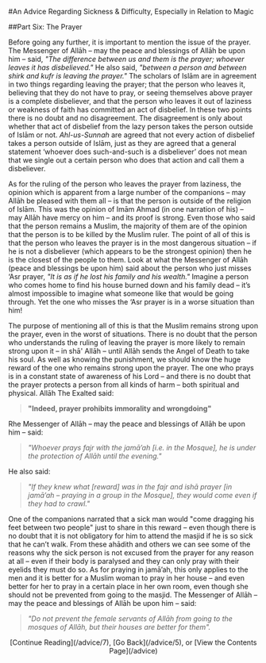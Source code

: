 [title: Advice Part Six: The Prayer - muhammadtim.com]:/
[path: /advice/6]:/
[alias: /articles/advice/6]:/

#An Advice Regarding Sickness & Difficulty, Especially in Relation to Magic

##Part Six: The Prayer
<br/>

Before going any further, it is important to mention the issue of the prayer. The Messenger of Allāh – may the peace and blessings of Allāh be upon him – said, *"The difference between us and them is the prayer; whoever leaves it has disbelieved."* He also said, *"between a person and between shirk and kufr is leaving the prayer."* The scholars of Islām are in agreement in two things regarding leaving the prayer; that the person who leaves it, believing that they do not have to pray, or seeing themselves above prayer is a complete disbeliever, and that the person who leaves it out of laziness or weakness of faith has committed an act of disbelief. In these two points there is no doubt and no disagreement. The disagreement is only about whether that act of disbelief from the lazy person takes the person outside of Islām or not. *Ahl-us-Sunnah* are agreed that not every action of disbelief takes a person outside of Islām, just as they are agreed that a general statement ‘whoever does such-and-such is a disbeliever’ does not mean that we single out a certain person who does that action and call them a disbeliever.
As for the ruling of the person who leaves the prayer from laziness, the opinion which is apparent from a large number of the companions – may Allāh be pleased with them all – is that the person is outside of the religion of Islām. This was the opinion of Imām Ahmad (in one narration of his) – may Allāh have mercy on him – and its proof is strong. Even those who said that the person remains a Muslim, the majority of them are of the opinion that the person is to be killed by the Muslim ruler. The point of all of this is that the person who leaves the prayer is in the most dangerous situation – if he is not a disbeliever (which appears to be the strongest opinion) then he is the closest of the people to them. Look at what the Messenger of Allāh (peace and blessings be upon him) said about the person who just misses ‘Asr prayer, *"It is as if he lost his family and his wealth."* Imagine a person who comes home to find his house burned
down and his family dead – it’s almost impossible to imagine what someone like that would be going through. Yet the one who misses the ‘Asr prayer is in a worse situation than him!
The purpose of mentioning all of this is that the Muslim remains strong upon the prayer, even in the worst of situations. There is no doubt that the person who understands the ruling of leaving the prayer is more likely to remain strong upon it – in shā' Allāh – until Allāh sends the Angel of Death to take his soul. As well as knowing the punishment, we should know the huge reward of the one who remains strong upon the prayer. The one who prays is in a constant state of awareness of his Lord – and there is no doubt that the prayer protects a person from all kinds of harm – both spiritual and physical. Allāh The Exalted said:
>**"Indeed, prayer prohibits immorality and wrongdoing"** 
Rhe Messenger of Allāh – may the peace and blessings of Allāh be upon him – said:
>*"Whoever prays fajr with the jamā’ah [i.e. in the Mosque], he is under the protection of Allāh until the evening."*
He also said:
>*"If they knew what [reward] was in the fajr and ishā prayer [in jamā’ah – praying in a group in the Mosque], they would come even if they had to crawl."* 
One of the companions narrated that a sick man would "come dragging his feet between two people" just to share in this reward – even though there is no doubt that it is not obligatory for him to attend the masjid if he is so sick that he can’t walk. From these ahādith and others we can see some of the reasons why the sick person is not excused from the prayer for any reason at all – even if their body is paralysed and they can only pray with their eyelids they must do so. As for praying in jamā’ah, this only applies to the men and it is better for a Muslim woman to pray in her house – and even better for her to pray in a certain place in her own room, even though she should not be prevented from going to the masjid. The Messenger of Allāh – may the peace and blessings of Allāh be upon him – said:
>*"Do not prevent the female servants of Allāh from going to the mosques of Allāh, but their houses are better for them".*

<p style="text-align:center">[Continue Reading](/advice/7), [Go Back](/advice/5), or [View the Contents Page](/advice)